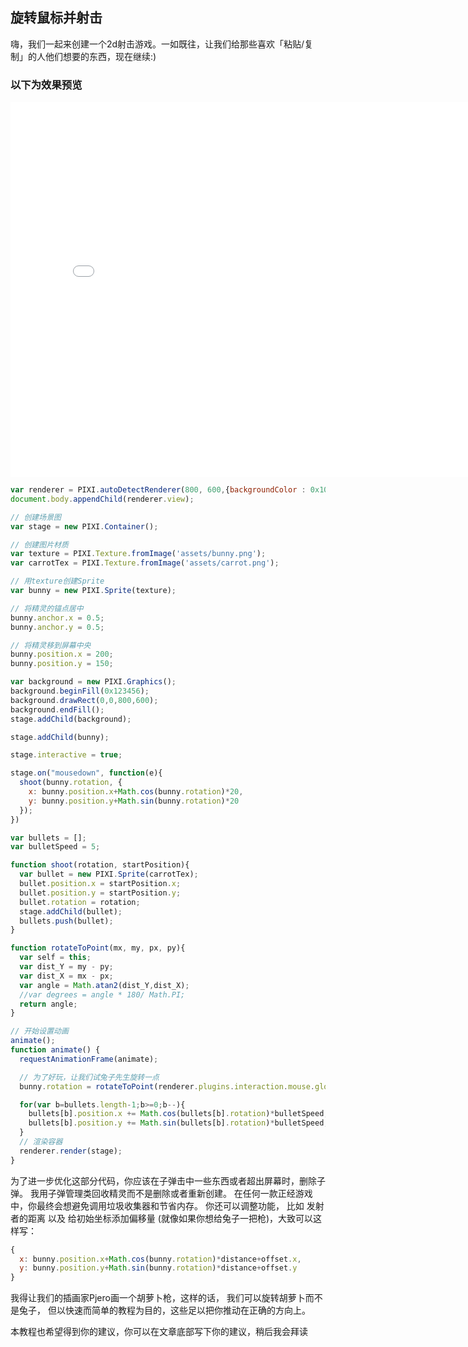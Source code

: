 ## 旋转鼠标并射击

嗨，我们一起来创建一个2d射击游戏。一如既往，让我们给那些喜欢「粘贴/复制」的人他们想要的东西，现在继续:)
### 以下为效果预览
<iframe 
 width="800"
 height="600" 
 src="/demo/1"  
 frameborder="0" 
 style="overflow:hidden" 
 scrolling="no">
</iframe>

```javascript
var renderer = PIXI.autoDetectRenderer(800, 600,{backgroundColor : 0x1099bb});  
document.body.appendChild(renderer.view);

// 创建场景图
var stage = new PIXI.Container();

// 创建图片材质
var texture = PIXI.Texture.fromImage('assets/bunny.png');  
var carrotTex = PIXI.Texture.fromImage('assets/carrot.png');

// 用texture创建Sprite
var bunny = new PIXI.Sprite(texture);

// 将精灵的锚点居中
bunny.anchor.x = 0.5;  
bunny.anchor.y = 0.5;

// 将精灵移到屏幕中央
bunny.position.x = 200;  
bunny.position.y = 150;

var background = new PIXI.Graphics();  
background.beginFill(0x123456);  
background.drawRect(0,0,800,600);  
background.endFill();  
stage.addChild(background);

stage.addChild(bunny);

stage.interactive = true;

stage.on("mousedown", function(e){  
  shoot(bunny.rotation, {
    x: bunny.position.x+Math.cos(bunny.rotation)*20,
    y: bunny.position.y+Math.sin(bunny.rotation)*20
  });
})

var bullets = [];  
var bulletSpeed = 5;

function shoot(rotation, startPosition){  
  var bullet = new PIXI.Sprite(carrotTex);
  bullet.position.x = startPosition.x;
  bullet.position.y = startPosition.y;
  bullet.rotation = rotation;
  stage.addChild(bullet);
  bullets.push(bullet);
}

function rotateToPoint(mx, my, px, py){  
  var self = this;
  var dist_Y = my - py;
  var dist_X = mx - px;
  var angle = Math.atan2(dist_Y,dist_X);
  //var degrees = angle * 180/ Math.PI;
  return angle;
}

// 开始设置动画
animate();  
function animate() {  
  requestAnimationFrame(animate);

  // 为了好玩，让我们试兔子先生旋转一点
  bunny.rotation = rotateToPoint(renderer.plugins.interaction.mouse.global.x, renderer.plugins.interaction.mouse.global.y, bunny.position.x, bunny.position.y);

  for(var b=bullets.length-1;b>=0;b--){
    bullets[b].position.x += Math.cos(bullets[b].rotation)*bulletSpeed;
    bullets[b].position.y += Math.sin(bullets[b].rotation)*bulletSpeed;
  }
  // 渲染容器
  renderer.render(stage);
}
```
为了进一步优化这部分代码，你应该在子弹击中一些东西或者超出屏幕时，删除子弹。
我用子弹管理类回收精灵而不是删除或者重新创建。
在任何一款正经游戏中，你最终会想避免调用垃圾收集器和节省内存。
你还可以调整功能，
比如 发射者的距离 以及 给初始坐标添加偏移量
(就像如果你想给兔子一把枪)，大致可以这样写：
```javascript
{
  x: bunny.position.x+Math.cos(bunny.rotation)*distance+offset.x,
  y: bunny.position.y+Math.sin(bunny.rotation)*distance+offset.y
}
```
我得让我们的插画家Pjero画一个胡萝卜枪，这样的话，
我们可以旋转胡萝卜而不是兔子，
但以快速而简单的教程为目的，这些足以把你推动在正确的方向上。 


本教程也希望得到你的建议，你可以在文章底部写下你的建议，稍后我会拜读
